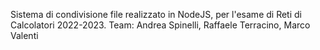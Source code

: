 Sistema di condivisione file realizzato in NodeJS, per l'esame di Reti di Calcolatori 2022-2023.
Team: Andrea Spinelli, Raffaele Terracino, Marco Valenti
